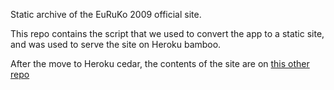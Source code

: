 Static archive of the EuRuKo 2009 official site.

This repo contains the script that we used to convert the app to a static site,
and was used to serve the site on Heroku bamboo.

After the move to Heroku cedar, the contents of the site are on [this other repo](https://github.com/jaimeiniesta/euruko2009)
